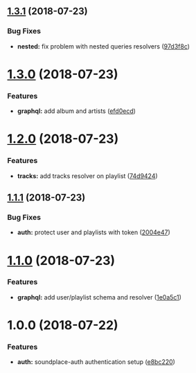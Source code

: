 ## [1.3.1](https://github.com/tsirlucas/soundplace-graphql/compare/v1.3.0...v1.3.1) (2018-07-23)


### Bug Fixes

* **nested:** fix problem with nested queries resolvers ([97d3f8c](https://github.com/tsirlucas/soundplace-graphql/commit/97d3f8c))

# [1.3.0](https://github.com/tsirlucas/soundplace-graphql/compare/v1.2.0...v1.3.0) (2018-07-23)


### Features

* **graphql:** add album and artists ([efd0ecd](https://github.com/tsirlucas/soundplace-graphql/commit/efd0ecd))

# [1.2.0](https://github.com/tsirlucas/soundplace-graphql/compare/v1.1.1...v1.2.0) (2018-07-23)


### Features

* **tracks:** add tracks resolver on playlist ([74d9424](https://github.com/tsirlucas/soundplace-graphql/commit/74d9424))

## [1.1.1](https://github.com/tsirlucas/soundplace-graphql/compare/v1.1.0...v1.1.1) (2018-07-23)


### Bug Fixes

* **auth:** protect user and playlists with token ([2004e47](https://github.com/tsirlucas/soundplace-graphql/commit/2004e47))

# [1.1.0](https://github.com/tsirlucas/soundplace-graphql/compare/v1.0.0...v1.1.0) (2018-07-23)


### Features

* **graphql:** add user/playlist schema and resolver ([1e0a5c1](https://github.com/tsirlucas/soundplace-graphql/commit/1e0a5c1))

# 1.0.0 (2018-07-22)


### Features

* **auth:** soundplace-auth authentication setup ([e8bc220](https://github.com/tsirlucas/soundplace-graphql/commit/e8bc220))

